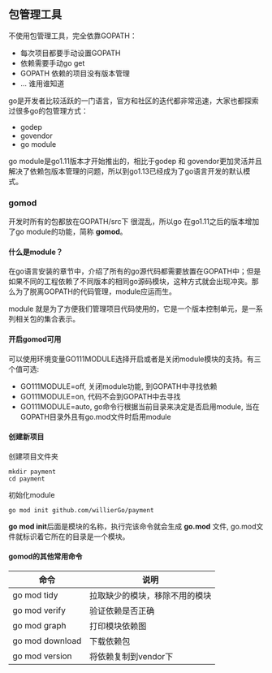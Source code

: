 ## 包管理工具 


不使用包管理工具，完全依靠GOPATH：

* 每次项目都要手动设置GOPATH
* 依赖需要手动go get
* GOPATH 依赖的项目没有版本管理
* ... 谁用谁知道

go是开发者比较活跃的一门语言，官方和社区的迭代都非常迅速，大家也都探索过很多go的包管理方式：

* godep
* govendor
* go module

go module是go1.11版本才开始推出的，相比于godep 和 govendor更加灵活并且解决了依赖包版本管理的问题，所以到go1.13已经成为了go语言开发的默认模式。


### gomod

开发时所有的包都放在GOPATH/src下 很混乱，所以go 在go1.11之后的版本增加了go module的功能，简称 **gomod**。

#### 什么是module？
在go语言安装的章节中，介绍了所有的go源代码都需要放置在GOPATH中；但是如果不同的工程依赖了不同版本的相同go源码模块，这种方式就会出现冲突。那么为了脱离GOPATH的代码管理，module应运而生。<br/>

module 就是为了方便我们管理项目代码使用的，它是一个版本控制单元，是一系列相关包的集合表示。<br/>

#### 开启gomod可用
可以使用环境变量GO111MODULE选择开启或者是关闭module模块的支持。有三个值可选:
* GO111MODULE=off, 关闭module功能, 到GOPATH中寻找依赖
* GO111MODULE=on, 代码不会到GOPATH中去寻找
* GO111MODULE=auto, go命令行根据当前目录来决定是否启用module, 当在GOPATH目录外且有go.mod文件时启用module

#### 创建新项目

创建项目文件夹
```
mkdir payment
cd payment
```
初始化module
```
go mod init github.com/willierGo/payment
```

**go mod init**后面是模块的名称，执行完该命令就会生成 **go.mod** 文件, go.mod文件就标识着它所在的目录是一个模块。


#### gomod的其他常用命令

| 命令            | 说明                           |
| --------------- | ------------------------------ |
| go mod tidy     | 拉取缺少的模块，移除不用的模块 |
| go mod verify   | 验证依赖是否正确               |
| go mod graph    | 打印模块依赖图                 |
| go mod download | 下载依赖包                     |
| go mod version  | 将依赖复制到vendor下           |